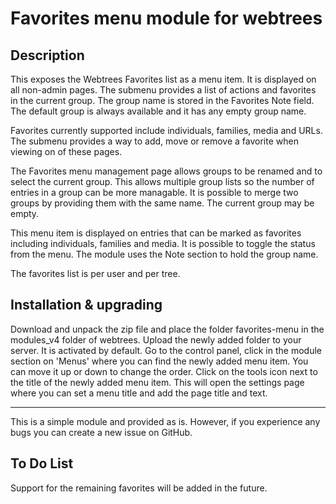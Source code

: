 Favorites menu module for webtrees
==================================

Description
------------
This exposes the Webtrees Favorites list as a menu item. It is displayed on all non-admin pages. 
The submenu provides a list of actions and favorites in the current group. The group name is
stored in the Favorites Note field. The default group is always available and it has any 
empty group name. 

Favorites currently supported include individuals, families, media and URLs. The submenu provides
a way to add, move or remove a favorite when viewing on of these pages. 

The Favorites menu management page allows groups to be renamed and to select the current group. 
This allows multiple group lists so the number of entries in a group can be more managable. 
It is possible to merge two groups by providing them with the same name. The current group may be empty.

This menu item is displayed on entries that can be 
marked as favorites including individuals, families and media. It is possible to toggle the status from 
the menu. The module uses the Note section to hold the group name. 

The favorites list is per user and per tree.

Installation & upgrading
------------------------
Download and unpack the zip file and place the folder favorites-menu in the modules_v4 folder of webtrees. Upload the newly added folder to your server. It is activated by default. Go to the control panel, click in the module section on 'Menus' where you can find the newly added menu item. You can move it up or down to change the order. Click on the tools icon next to the title of the newly added menu item. This will open the settings page where you can set a menu title and add the page title and text.

-------------------------
This is a simple module and provided as is. However, if you experience any bugs you can create a new issue on GitHub.


To Do List
----------
Support for the remaining favorites will be added in the future. 
